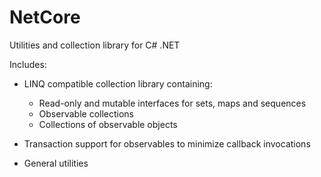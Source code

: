 # NetCore
Utilities and collection library for C# .NET

Includes:

- LINQ compatible collection library containing:
  - Read-only and mutable interfaces for sets, maps and sequences
  - Observable collections
  - Collections of observable objects

- Transaction support for observables to minimize callback invocations
- General utilities
